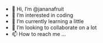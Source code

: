 - 👋 Hi, I’m @jananafruit
- 👀 I’m interested in coding
- 🌱 I’m currently learning a little
- 💞️ I’m looking to collaborate on a lot
- 📫 How to reach me ...

<!---
jananafruit/jananafruit is a ✨ special ✨ repository because its `README.md` (this file) appears on your GitHub profile.
You can click the Preview link to take a look at your changes.
--->
